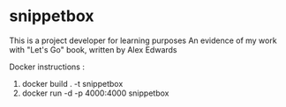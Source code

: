 # snippetbox

This is a project developer for learning purposes An evidence of my work with "Let's Go" book, written by Alex Edwards

Docker instructions :
1) docker build . -t snippetbox
2) docker run -d -p 4000:4000 snippetbox